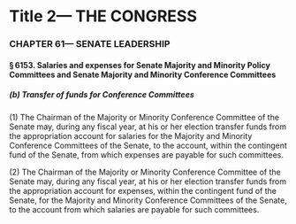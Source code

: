 
# Title 2— THE CONGRESS
### CHAPTER 61— SENATE LEADERSHIP
#### § 6153. Salaries and expenses for Senate Majority and Minority Policy Committees and Senate Majority and Minority Conference Committees
##### (b) Transfer of funds for Conference Committees

(1) The Chairman of the Majority or Minority Conference Committee of the Senate may, during any fiscal year, at his or her election transfer funds from the appropriation account for salaries for the Majority and Minority Conference Committees of the Senate, to the account, within the contingent fund of the Senate, from which expenses are payable for such committees.

(2) The Chairman of the Majority or Minority Conference Committee of the Senate may, during any fiscal year, at his or her election transfer funds from the appropriation account for expenses, within the contingent fund of the Senate, for the Majority and Minority Conference Committees of the Senate, to the account from which salaries are payable for such committees.
